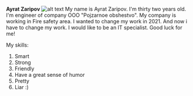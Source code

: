 **Ayrat Zaripov**
![alt text](F:/Programms/IDEA-projects/homeprojects/git-diplom/img/batman.png "This is I")
My name is Ayrat Zaripov. 
I'm thirty two years old.
I'm engineer of company OOO "Pojzarnoe obshestvo".
My company is working in Fire safety area.
I wanted to change my work in 2021.
And now i have to change my work.
I would like to be an IT specialist.
Good luck for me!

My skills:
1. Smart
2. Strong
3. Friendly
4. Have a great sense of humor
5. Pretty
6. Liar :)